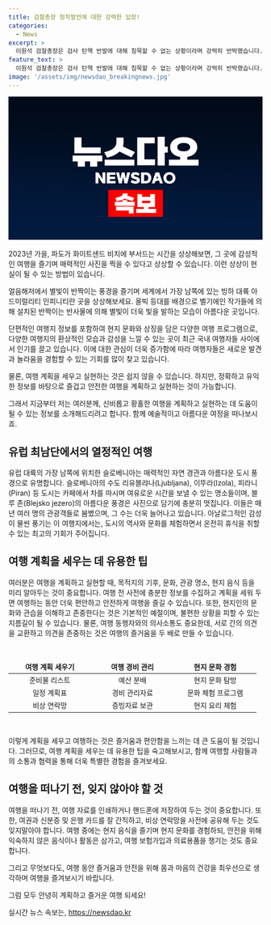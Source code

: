 ```yaml
---
title: 검찰총장 정치발언에 대한 강력한 입장!
categories:
  - News
excerpt: >
  이원석 검찰총장은 검사 탄핵 반발에 대해 침묵할 수 없는 상황이라며 강력히 반박했습니다. 손 놓고 침묵 할 수는 없지 않겠느냐며 검찰의 일을 올바르게 하기 위해 부득이하게 드리는 말씀이라고 강조한 이 총장은 민주당 탄핵 소추를 직권 남용 및 허위 사실로 지적하고, 국회의원 면책특권 범위를 벗어난 위법한 부분이 있다면 법률 검토할 것이라고 밝혔습니다.
feature_text: >
  이원석 검찰총장은 검사 탄핵 반발에 대해 침묵할 수 없는 상황이라며 강력히 반박했습니다. 손 놓고 침묵 할 수는 없지 않겠느냐며 검찰의 일을 올바르게 하기 위해 부득이하게 드리는 말씀이라고 강조한 이 총장은 민주당 탄핵 소추를 직권 남용 및 허위 사실로 지적하고, 국회의원 면책특권 범위를 벗어난 위법한 부분이 있다면 법률 검토할 것이라고 밝혔습니다.
image: '/assets/img/newsdao_breakingnews.jpg'
---
```


<p><img src="/assets/img/newsdao_breakingnews.jpg" alt="ontimetimes 속보" /></p>

<p>2023년 가을, 파도가 화이트샌드 비치에 부서드는 시간을 상상해보면, 그 곳에 감성적인 여행을 즐기며 매력적인 사진을 찍을 수 있다고 상상할 수 있습니다. 이런 상상이 현실이 될 수 있는 방법이 있습니다. </p>

<p>얼음해저에서 별빛이 반짝이는 풍경을 즐기며 세계에서 가장 남쪽에 있는 빙하 대륙 아드미럴리티 인피니티란 곳을 상상해보세요. 올빅 등대를 배경으로 벨기에인 작가들에 의해 설치된 반짝이는 반사물에 의해 별빛이 더욱 빛을 발하는 모습이 아름다운 곳입니다. </p>

<p>단편적인 여행지 정보를 포함하여 현지 문화와 상징을 담은 다양한 여행 프로그램으로, 다양한 여행지의 환상적인 모습과 감성을 느낄 수 있는 곳이 최근 국내 여행자들 사이에서 인기를 끌고 있습니다. 이에 대한 관심이 더욱 증가함에 따라 여행자들은 새로운 발견과 놀라움을 경험할 수 있는 기회를 많이 찾고 있습니다.</p>

<p>물론, 여행 계획을 세우고 실현하는 것은 쉽지 않을 수 있습니다. 하지만, 정확하고 유익한 정보를 바탕으로 즐겁고 안전한 여행을 계획하고 실현하는 것이 가능합니다. </p>

<p>그래서 지금부터 저는 여러분께, 신비롭고 황홀한 여행을 계획하고 실현하는 데 도움이 될 수 있는 정보를 소개해드리려고 합니다. 함께 예술적이고 아름다운 여정을 떠나보시죠.</p>

<h2 data-ke-size="size26">유럽 최남단에서의 열정적인 여행</h2>

<p>유럽 대륙의 가장 남쪽에 위치한 슬로베니아는 매력적인 자연 경관과 아름다운 도시 풍경으로 유명합니다. 슬로베니아의 수도 리유블랴나(Ljubljana), 이뚜라(Izola), 피라니(Piran) 등 도시는 카페에서 차를 마시며 여유로운 시간을 보낼 수 있는 명소들이며, 블루 존(Blejsko jezero)의 아름다운 풍경은 사진으로 담기에 충분히 멋집니다. 이들은 매년 여러 명의 관광객들로 붐볐으며, 그 수는 더욱 늘어나고 있습니다. 아날로그적인 감성이 물씬 풍기는 이 여행지에서는, 도시의 역사와 문화를 체험하면서 온전히 휴식을 취할 수 있는 최고의 기회가 주어집니다.</p>

<h2 data-ke-size="size26">여행 계획을 세우는 데 유용한 팁</h2>

<p>여러분은 여행을 계획하고 실현할 때, 목적지의 기후, 문화, 관광 명소, 현지 음식 등을 미리 알아두는 것이 중요합니다. 여행 전 사전에 충분한 정보를 수집하고 계획을 세워 두면 여행하는 동안 더욱 편안하고 안전하게 여행을 즐길 수 있습니다. 또한, 현지인의 문화와 관습을 이해하고 존중한다는 것은 기본적인 예절이며, 불편한 상황을 피할 수 있는 지름길이 될 수 있습니다. 물론, 여행 동행자와의 의사소통도 중요한데, 서로 간의 의견을 교환하고 의견을 존중하는 것은 여행의 즐거움을 두 배로 만들 수 있습니다. </p>

<p data-ke-size="size16">&nbsp;</p>

<table>
<thead>
<tr>
<td style="text-align: center; width: 150px;"><b>여행 계획 세우기</b></td>
<td style="text-align: center; width: 150px;"><b>여행 경비 관리</b></td>
<td style="text-align: center; width: 150px;"><b>현지 문화 경험</b></td>
</tr>
</thead>
<tbody>
<tr>
<td style="text-align: center; height: 17px;">준비물 리스트</td>
<td style="text-align: center; height: 17px;">예산 분배</td>
<td style="text-align: center; height: 17px;">현지 문화 탐방</td>
</tr>
<tr>
<td style="text-align: center; height: 17px;">일정 계획표</td>
<td style="text-align: center; height: 17px;">경비 관리자료</td>
<td style="text-align: center; height: 17px;">문화 체험 프로그램</td>
</tr>
<tr>
<td style="text-align: center; height: 17px;">비상 연락망</td>
<td style="text-align: center; height: 17px;">증빙자료 보관</td>
<td style="text-align: center; height: 17px;">현지 요리 체험</td>
</tr>
</tbody>
</table>

<p data-ke-size="size16">&nbsp;</p>

<p>이렇게 계획을 세우고 여행하는 것은 즐거움과 편안함을 느끼는 데 큰 도움이 될 것입니다. 그러므로, 여행 계획을 세우는 데 유용한 팁을 숙고해보시고, 함께 여행할 사람들과의 소통과 협력을 통해 더욱 특별한 경험을 즐겨보세요.</p>

<h2 data-ke-size="size26">여행을 떠나기 전, 잊지 않아야 할 것</h2>

<p>여행을 떠나기 전, 여행 자료를 인쇄하거나 핸드폰에 저장하여 두는 것이 중요합니다. 또한, 여권과 신분증 및 은행 카드를 잘 간직하고, 비상 연락망을 사전에 공유해 두는 것도 잊지말아야 합니다. 여행 중에는 현지 음식을 즐기며 현지 문화를 경험하되, 안전을 위해 익숙하지 않은 음식이나 활동은 삼가고, 여행 보험가입과 의료용품을 챙기는 것도 중요합니다.</p>

<p>그리고 무엇보다도, 여행 동안 즐거움과 안전을 위해 몸과 마음의 건강을 최우선으로 생각하며 여행을 즐겨보시기 바랍니다. </p>

<p>그럼 모두 안녕히 계획하고 즐거운 여행 되세요!</p>
실시간 뉴스 속보는, <a href="https://newsdao.kr" rel="dofollow">https://newsdao.kr</a>


